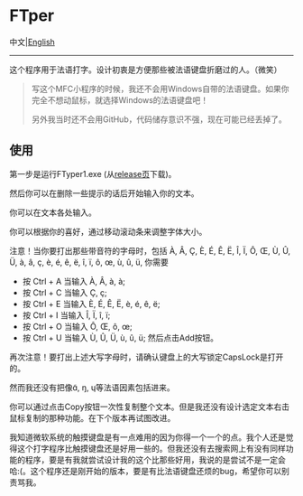 # FTper

中文|[English](./README.md)

---

这个程序用于法语打字。设计初衷是方便那些被法语键盘折磨过的人。（微笑） 

> 写这个MFC小程序的时候，我还不会用Windows自带的法语键盘。如果你完全不想动鼠标，就选择Windows的法语键盘吧！
>
> 另外我当时还不会用GitHub，代码储存意识不强，现在可能已经丢掉了。

## 使用

第一步是运行FTyper1.exe (从[release页](https://github.com/JinhangZhu/ftyper/releases/)下载)。

然后你可以在删除一些提示的话后开始输入你的文本。

你可以在文本各处输入。

你可以根据你的喜好，通过移动滚动条来调整字体大小。

注意！当你要打出那些带音符的字母时，包括
À, Â, Ç, È, É, Ê, Ë, Î, Ï, Ô, Œ, Ù, Û, Ü, à, â, ç, è, é, ê, ë, î, ï, ô, œ, ù, û, ü,
你需要 

- 按 	Ctrl + A 	当输入 	À, Â, à, à;
- 按 	Ctrl + C 	当输入 	Ç, ç;
- 按 	Ctrl + E 	当输入 	È, É, Ê, Ë, è, é, ê, ë;
- 按 	Ctrl + I  	当输入 	Î, Ï, î, ï;
- 按 	Ctrl + O 	当输入 	Ô, Œ, ô, œ;
- 按 	Ctrl + U 	当输入 	Ù, Û, Ü, ù, û, ü;
  然后点击Add按钮。

再次注意！要打出上述大写字母时，请确认键盘上的大写锁定CapsLock是打开的。

然而我还没有把像ɑ̃, ŋ, ɥ等法语因素包括进来。

你可以通过点击Copy按钮一次性复制整个文本。但是我还没有设计选定文本右击鼠标复制的那种功能。在下个版本再试图改进。

我知道微软系统的触摸键盘是有一点难用的因为你得一个一个的点。我个人还是觉得这个打字程序比触摸键盘还是好用一些的。但我还没有去搜索网上有没有同样功能的程序，要是有我就尝试设计我的这个比那些好用，我说的是尝试不是一定会哈:(。这个程序还是刚开始的版本，要是有比法语键盘还烦的bug，希望你可以别责骂我。
